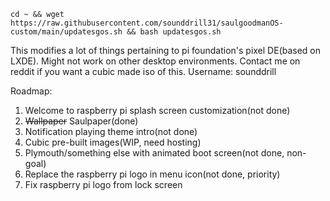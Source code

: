 ```
cd ~ && wget https://raw.githubusercontent.com/sounddrill31/saulgoodmanOS-custom/main/updatesgos.sh && bash updatesgos.sh
```
This modifies a lot of things pertaining to pi foundation's pixel DE(based on LXDE). Might not work on other desktop environments. 
Contact me on reddit if you want a cubic made iso of this. Username: sounddrill




Roadmap:

1. Welcome to raspberry pi splash screen customization(not done)
2. ~~Wallpaper~~ Saulpaper(done)
3. Notification playing theme intro(not done)
4. Cubic pre-built images(WIP, need hosting)
5. Plymouth/something else with animated boot screen(not done, non-goal)
6. Replace the raspberry pi logo in menu icon(not done, priority)
7. Fix raspberry pi logo from lock screen
